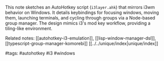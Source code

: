 This note sketches an AutoHotkey script (`i3layer.ahk`) that mirrors i3wm behavior on Windows. It details keybindings for focusing windows, moving them, launching terminals, and cycling through groups via a Node-based group manager. The design mimics i3's mod key workflow, providing a tiling-like environment.

Related notes: [[autohotkey-i3-emulation]], [[lisp-window-manager-dsl]], [[typescript-group-manager-komorebi]] [[../../unique/index|unique/index]]

#tags: #autohotkey #i3 #windows
